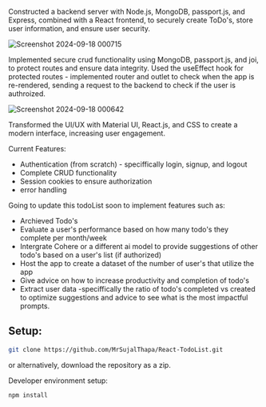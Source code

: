 Constructed a backend server with Node.js, MongoDB, passport.js, and Express, combined with a React frontend, to
securely create ToDo's, store user information, and ensure user security.



![Screenshot 2024-09-18 000715](https://github.com/user-attachments/assets/8ae4afb2-2453-4933-a2d0-70f52ff5760e)




Implemented secure crud functionality using MongoDB, passport.js, and joi, to protect routes and ensure data integrity. Used the useEffect hook for 
protected routes - implemented router and outlet to check when the app is re-rendered, sending a request to the backend to check if the user is authroized.



![Screenshot 2024-09-18 000642](https://github.com/user-attachments/assets/74c1ce43-c4f7-4ddb-951f-53367eb930ae)




Transformed the UI/UX with Material UI, React.js, and CSS to create a modern interface, increasing user engagement.

Current Features:
- Authentication (from scratch) - speciffically login, signup, and logout
- Complete CRUD functionality
- Session cookies to ensure authorization
- error handling



Going to update this todoList soon to implement features such as:
- Archieved Todo's
- Evaluate a user's performance based on how many todo's they complete per month/week
- Intergrate Cohere or a different ai model to provide suggestions of other todo's based on a user's list (if authorized)
- Host the app to create a dataset of the number of user's that utilize the app
- Give advice on how to increase productivity and completion of todo's
- Extract user data -speciffically the ratio of todo's completed vs created to optimize suggestions and advice to see what is the most impactful prompts.



## Setup:
```sh
git clone https://github.com/MrSujalThapa/React-TodoList.git
```
or alternatively, download the repository as a zip.

Developer environment setup:
```sh
npm install
```
